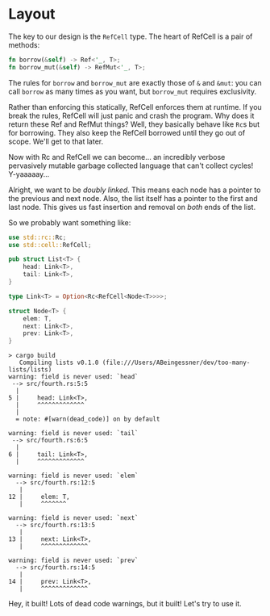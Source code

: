 # Layout

The key to our design is the `RefCell` type. The heart of
RefCell is a pair of methods:

```rust ,ignore
fn borrow(&self) -> Ref<'_, T>;
fn borrow_mut(&self) -> RefMut<'_, T>;
```

The rules for `borrow` and `borrow_mut` are exactly those of `&` and `&mut`:
you can call `borrow` as many times as you want, but `borrow_mut` requires
exclusivity.

Rather than enforcing this statically, RefCell enforces them at runtime.
If you break the rules, RefCell will just panic and crash the program.
Why does it return these Ref and RefMut things? Well, they basically behave
like `Rc`s but for borrowing. They also keep the RefCell borrowed until they go out
of scope. We'll get to that later.

Now with Rc and RefCell we can become... an incredibly verbose pervasively
mutable garbage collected language that can't collect cycles! Y-yaaaaay...

Alright, we want to be *doubly linked*. This means each node has a pointer to
the previous and next node. Also, the list itself has a pointer to the
first and last node. This gives us fast insertion and removal on *both*
ends of the list.

So we probably want something like:

```rust
use std::rc::Rc;
use std::cell::RefCell;

pub struct List<T> {
    head: Link<T>,
    tail: Link<T>,
}

type Link<T> = Option<Rc<RefCell<Node<T>>>>;

struct Node<T> {
    elem: T,
    next: Link<T>,
    prev: Link<T>,
}
```

```text
> cargo build
   Compiling lists v0.1.0 (file:///Users/ABeingessner/dev/too-many-lists/lists)
warning: field is never used: `head`
 --> src/fourth.rs:5:5
  |
5 |     head: Link<T>,
  |     ^^^^^^^^^^^^^
  |
  = note: #[warn(dead_code)] on by default

warning: field is never used: `tail`
 --> src/fourth.rs:6:5
  |
6 |     tail: Link<T>,
  |     ^^^^^^^^^^^^^

warning: field is never used: `elem`
  --> src/fourth.rs:12:5
   |
12 |     elem: T,
   |     ^^^^^^^

warning: field is never used: `next`
  --> src/fourth.rs:13:5
   |
13 |     next: Link<T>,
   |     ^^^^^^^^^^^^^

warning: field is never used: `prev`
  --> src/fourth.rs:14:5
   |
14 |     prev: Link<T>,
   |     ^^^^^^^^^^^^^
```

Hey, it built! Lots of dead code warnings, but it built! Let's try to use it.
